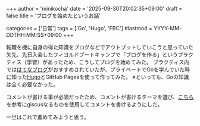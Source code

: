 +++
author = 'minikocha'
date   = '2025-09-30T20:02:35+09:00'
draft  = false
title  = 'ブログを始めたというお話'

categories = ['日常']
tags   = ['Go', 'Hugo', 'FBC']
#lastmod = YYYY-MM-DDTHH:MM:SS+09:00
+++

転職を機に自身の得た知識をブログなどでアウトプットしていこうと思っていた矢先、先日入会したフィヨルドブートキャンプで「ブログを作る」というプラクティス（学習）があったため、こうしてブログを始めてみた。
プラクティス内では[はてなブログ](https://hatena.blog/)がおすすめされていたが、プライベートでGoを学んでいた時に知った[Hugo](https://github.com/gohugoio/hugo)とGitHub Pagesを使って作ってみた。
※といっても、Goの知識は全く必要なかった。

コメントが書ける事が必須だったため、コメントが書けるテーマを選び、[こちら](https://humanxai.info/posts/hugo-giscus/)を参考にgiscusなるものを使用してコメントを書けるようにした。

一旦はこれで進めてみようと思う。
